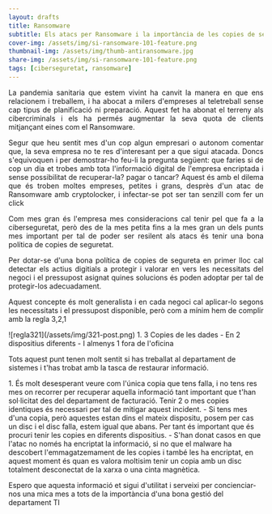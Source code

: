 ```yaml
---
layout: drafts
title: Ransomware
subtitle: Els atacs per Ransomware i la importància de les copies de seguretat
cover-img: /assets/img/si-ransomware-101-feature.png
thumbnail-img: /assets/img/thumb-antiransomware.jpg
share-img: /assets/img/si-ransomware-101-feature.png
tags: [ciberseguretat, ransomware]
---
```


<p align="justify">La pandemia sanitaria que estem vivint ha canvit la manera en que ens relacionem i treballem, i ha abocat a milers d'empreses al teletreball sense cap tipus
de planificació ni preparació. Aquest fet ha abonat el terreny als cibercriminals i els ha permés augmentar la seva quota de clients mitjançant eines com el Ransomware.</p>
<p align="justify">Segur que heu sentit mes d'un cop algun empresari o autonom comentar que, la seva empresa no te res d'interesant per a que sigui atacada. Doncs s'equivoquen i per demostrar-ho feu-li la pregunta següent: que faries si de cop un dia et trobes amb tota l'informació digital de l'empresa encriptada i sense possibilitat de recuperar-la? pagar o tancar?  
Aquest és amb el dilema que és troben moltes empreses, petites i grans, desprès d'un atac de Ransomware amb cryptolocker, i infectar-se pot ser tan senzill com fer un click</p>
<p align="justify">Com mes gran és l'empresa mes consideracions cal tenir pel que fa a la ciberseguretat, però des de la mes petita fins a la mes gran un dels punts mes important per tal de poder ser resilent als atacs és tenir una bona política de copies de seguretat.</p>
<p align="justify">Per dotar-se d'una bona política de copies de segureta en primer lloc cal detectar els actius digitials a protegir i valorar en vers les necessitats del negoci i el pressupost asignat quines solucions és poden adoptar per tal de protegir-los adecuadament.</p>
<p align="justify">Aquest concepte és molt generalista i en cada negoci cal aplicar-lo segons les necessitats i el pressupost disponible, però com a mínim hem de complir amb la regla 3,2,1</p>
![regla321](/assets/img/321-post.png)
1. 3 Copies de les dades
- En 2 dispositius diferents
- I almenys 1 fora de l'oficina
<p>Tots aquest punt tenen molt sentit si has treballat al departament de sistemes i t'has trobat amb la tasca de restaurar informació.</p>
1. És molt desesperant veure com l'única copia que tens falla, i no tens res mes on recorrer per recuperar aquella informació tant important que t'han sol·licitat des del departament de facturació. Tenir 2 o mes copies identiques és necessari per tal de mitigar aquest incident. 
- Si tens mes d'una copia, però aquestes estan dins el mateix dispositu, posem per cas un disc i el disc falla, estem igual que abans. Per tant és important que és procuri tenir les copies en diferents dispositius. 
- S'han donat casos en que l'atac no només ha encriptat la informació, si no que el malware ha descobert l'emmagatzemament de les copies i també les ha encriptat, en aquest moment és quan es valora moltisim tenir un copia amb un disc totalment desconectat de la xarxa o una cinta magnètica.
<p>Espero que aquesta informació et sigui d'utilitat i serveixi per concienciar-nos una mica mes a tots de la importància d'una bona gestió del departament TI</p>
